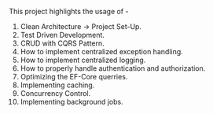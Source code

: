 This project highlights the usage of -
1. Clean Architecture -> Project Set-Up.
2. Test Driven Development.
3. CRUD with CQRS Pattern.
4. How to implement centralized exception handling.
5. How to implement centralized logging.
6. How to properly handle authentication and authorization.
7. Optimizing the EF-Core querries.
8. Implementing caching.
9. Concurrency Control.
10. Implementing background jobs.
